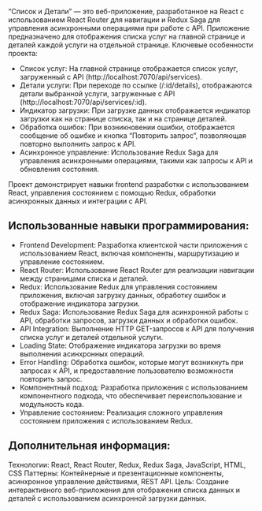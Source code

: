 “Список и Детали” — это веб-приложение, разработанное на React с использованием React Router для навигации и Redux Saga для управления асинхронными операциями при работе с API.
Приложение предназначено для отображения списка услуг на главной странице и деталей каждой услуги на отдельной странице. Ключевые особенности проекта:

- Список услуг: 
На главной странице отображается список услуг, загруженный с API (http://localhost:7070/api/services).
- Детали услуги:
При переходе по ссылке (/:id/details), отображаются детали выбранной услуги, загруженные с API (http://localhost:7070/api/services/:id).
- Индикатор загрузки: 
При загрузке данных отображается индикатор загрузки как на странице списка, так и на странице деталей.
- Обработка ошибок:
При возникновении ошибки, отображается сообщение об ошибке и кнопка “Повторить запрос”, позволяющая повторно выполнить запрос к API.
- Асинхронное управление: Использование Redux Saga для управления асинхронными операциями, такими как запросы к API и обновления состояния.

Проект демонстрирует навыки frontend разработки с использованием React, управления состоянием с помощью Redux, обработки асинхронных данных и интеграции с API.

## Использованные навыки программирования:

- Frontend Development: Разработка клиентской части приложения с использованием React, включая компоненты, маршрутизацию и управление состоянием.
- React Router: Использование React Router для реализации навигации между страницами списка и деталей.
- Redux: Использование Redux для управления состоянием приложения, включая загрузку данных, обработку ошибок и отображение индикатора загрузки.
- Redux Saga: Использование Redux Saga для асинхронной работы с API, обработки запросов, загрузки данных и обработки ошибок.
- API Integration: Выполнение HTTP GET-запросов к API для получения списка услуг и деталей отдельной услуги.
- Loading State: Отображение индикатора загрузки во время выполнения асинхронных операций.
- Error Handling: Обработка ошибок, которые могут возникнуть при запросах к API, и предоставление пользователю возможности повторить запрос.
- Компонентный подход: Разработка приложения с использованием компонентного подхода, что обеспечивает переиспользование и модульность кода.
- Управление состоянием: Реализация сложного управления состоянием приложения с использованием Redux.

## Дополнительная информация:

Технологии: React, React Router, Redux, Redux Saga, JavaScript, HTML, CSS
Паттерны: Контейнерные и презентационные компоненты, асинхронное управление действиями, REST API.
Цель: Создание интерактивного веб-приложения для отображения списка данных и деталей с использованием асинхронной загрузки данных.

